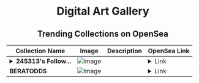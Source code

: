<div align="center">

# Digital Art Gallery

## Trending Collections on OpenSea

| Collection Name                       | Image                                                                                     | Description                       | OpenSea Link                                                                                          |
|---------------------------------------|-------------------------------------------------------------------------------------------|-----------------------------------|--------------------------------------------------------------------------------------------------------|
| **<details><summary>245313's Follow...</summary>245313's Follower</details>** | ![Image](https://i.seadn.io/s/raw/files/19f9f090920392cc3650cbdf4361755b.png?w=500&auto=format?w=200&auto=format) |  | <details><summary>Link</summary>[245313's Follower](https://opensea.io/collection/245313-s-follower)</details> |
| **BERATODDS** | ![Image](https://i.seadn.io/s/raw/files/290a94fd8ad08dcb1d5a962a21e24faf.jpg?w=500&auto=format?w=200&auto=format) |  | <details><summary>Link</summary>[BERATODDS](https://opensea.io/collection/beratodds)</details> |

</div>